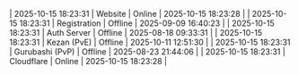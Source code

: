 | 2025-10-15 18:23:31 | Website | Online | 2025-10-15 18:23:28 |
| 2025-10-15 18:23:31 | Registration | Offline | 2025-09-09 16:40:23 |
| 2025-10-15 18:23:31 | Auth Server | Offline | 2025-08-18 09:33:31 |
| 2025-10-15 18:23:31 | Kezan (PvE) | Offline | 2025-10-11 12:51:30 |
| 2025-10-15 18:23:31 | Gurubashi (PvP) | Offline | 2025-08-23 21:44:06 |
| 2025-10-15 18:23:31 | Cloudflare | Online | 2025-10-15 18:23:28 |
